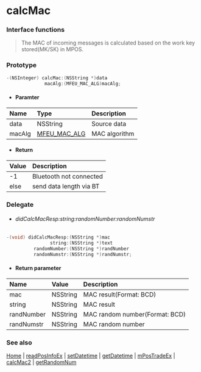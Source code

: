 # calcMac

### Interface functions
> The MAC of incoming messages is calculated based on the work key stored(MK/SK) in MPOS.

### Prototype

```objective-c
-(NSInteger) calcMac:(NSString *)data
              macAlg:(MFEU_MAC_ALG)macAlg;
```

- #### Paramter
| Name | Type | Description |
| :-------- | :--------| :------ |
| data| NSString | Source data |
| macAlg| [MFEU_MAC_ALG](enum.md#MFEU_MAC_ALG) | MAC algorithm |


- #### Return
| Value | Description |
| :--------| :------ |
| -1 | Bluetooth not connected |
| else | send data length via BT |

### Delegate
- ###### didCalcMacResp:string:randomNumber:randomNumstr

```objective-c
-(void) didCalcMacResp:(NSString *)mac
                string:(NSString *)text
          randomNumber:(NSString *)randNumber
          randomNumstr:(NSString *)randNumstr;
```

- #### Return parameter
| Name | Value | Description |
| :-------- | :--------| :------ |
| mac| NSString | MAC result(Format: BCD) |
| string| NSString | MAC result |
| randNumber| NSString | MAC random number(Format: BCD) |
| randNumstr| NSString | MAC random number |


### See also
[Home](../README.md) | [readPosInfoEx](readPosInfoEx.md) | [setDatetime](setDatetime.md) | [getDatetime](getDatetime.md) | [mPosTradeEx](mPosTradeEx.md) | [calcMac2](calcMac2.md) | [getRandomNum](getRandomNum.md)

